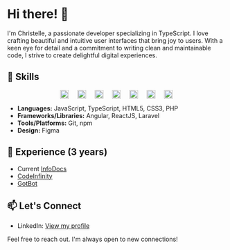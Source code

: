 
# Hi there! 👋
I'm Christelle, a passionate developer specializing in TypeScript. I love crafting beautiful and intuitive user interfaces that bring joy to users. With a keen eye for detail and a commitment to writing clean and maintainable code, I strive to create delightful digital experiences.

## 🚀 Skills
<div style="display: flex; justify-content: center;">
    <img src="https://upload.wikimedia.org/wikipedia/commons/a/a7/React-icon.svg" alt="ReactJS Logo" width="20" style="margin: 0 10px;">
    <img src="https://upload.wikimedia.org/wikipedia/commons/4/4c/Typescript_logo_2020.svg" alt="TypeScript Logo" width="20" style="margin: 0 10px;">
    <img src="https://upload.wikimedia.org/wikipedia/commons/6/6a/JavaScript-logo.png" alt="JavaScript Logo" width="20" style="margin: 0 10px;">
    <img src="https://upload.wikimedia.org/wikipedia/commons/3/33/Figma-logo.svg" alt="Figma Logo" height="20" style="margin: 0 10px;">
    <img src="https://upload.wikimedia.org/wikipedia/commons/c/cf/Angular_full_color_logo.svg" alt="Figma Logo" height="20" style="margin: 0 10px;">
    <img src="https://upload.wikimedia.org/wikipedia/commons/9/9a/Laravel.svg" alt="Figma Logo" height="20" style="margin: 0 10px;">
    <img src="https://upload.wikimedia.org/wikipedia/commons/2/27/PHP-logo.svg" height="20" style="margin: 0 10px;">
</div>

- **Languages:** JavaScript, TypeScript, HTML5, CSS3, PHP
- **Frameworks/Libraries:** Angular, ReactJS, Laravel
- **Tools/Platforms:** Git, npm
- **Design:** Figma

## 💼 Experience (3 years) 
- Current [InfoDocs](https://infodocs.co.za/)
- [CodeInfinity](https://codeinfinity.co.za/)
- [GotBot](https://www.gotbot.co.za/)

## 📫 Let's Connect

- LinkedIn: [View my profile](https://www.linkedin.com/in/christelle-mans/)

Feel free to reach out. I'm always open to new connections!
